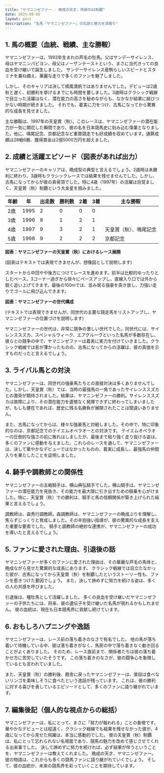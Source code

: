 ```yaml
---
title: "ヤマニンゼファー - 晩成の天才、奇跡のG1制覇"
date: 2025-09-05
layout: post
description: "名馬『ヤマニンゼファー』の伝説と魅力を深堀り"
---
```


## 1. 馬の概要（血統、戦績、主な勝鞍）

ヤマニンゼファーは、1993年生まれの芦毛の牡馬。父はサンデーサイレンス、母はヤマニンパピヨン、母父はノーザンテーストという、まさに当代きっての良血を受け継いで誕生しました。  サンデーサイレンス産駒らしいスピードとスタミナを兼ね備え、華麗な走りで多くのファンを魅了しました。

しかし、そのキャリアは決して順風満帆ではありませんでした。デビューは2歳秋と遅く、初勝利を挙げるまでにも時間を要しました。3歳時はクラシック戦線で目立った活躍はなく、潜在能力の高さを秘めながらも、なかなか結果に結びつかない時期が続きました。  それでも、着実に力をつけ、古馬になってから驚異的な成長を見せました。

主な勝鞍は、1997年の天皇賞（秋）。このレースは、ヤマニンゼファーの潜在能力が一気に開花した瞬間であり、彼の名を日本競馬史に刻み込む偉業となりました。他に、鳴尾記念、京都記念など重賞競走でも好成績を収めています。通算成績は28戦6勝、獲得賞金は2億5000万円を超えました。


## 2. 成績と活躍エピソード（図表があれば出力）

ヤマニンゼファーのキャリアは、晩成型の典型と言えるでしょう。2歳時は未勝利に終わり、3歳時もクラシックレースでは結果を残せませんでした。しかし、古馬になってからが彼の真骨頂でした。特に4歳（1997年）の活躍は目覚ましく、天皇賞（秋）制覇という大金星を掴みました。

| 年齢 | 年 | 出走数 | 勝利数 | 2着 | 3着 | 主な勝鞍 |
|---|---|---|---|---|---|---|
| 2歳 | 1995 | 2 | 0 | 0 | 0 |  |
| 3歳 | 1996 | 8 | 1 | 2 | 1 |  |
| 4歳 | 1997 | 9 | 3 | 2 | 1 | 天皇賞（秋）、鳴尾記念 |
| 5歳 | 1998 | 9 | 2 | 2 | 2 | 京都記念 |

**図表：ヤマニンゼファーの天皇賞（秋）におけるレース展開**

(図表はテキストでは表現できませんが、想像図として説明します)

スタートから中団やや後方につけてレースを進めます。前半は比較的ゆったりとしたペース。3コーナー過ぎから徐々にペースアップし、直線入り口では外から鋭く追い上げてきます。最後の100mでは、並み居る強豪を突き放し、力強い走りでゴールに飛び込んできます。


**図表：ヤマニンゼファーの世代構成**

(テキストでは表現できませんが、同世代の主要な競走馬をリストアップし、ヤマニンゼファーの位置づけを説明します)

ヤマニンゼファーの世代は、非常に競争の激しい世代でした。同世代には、サイレンススズカ、スペシャルウィーク、エアグルーヴといった名馬が多数存在し、彼らとの競争の中で、ヤマニンゼファーは着実に実力を付けていきました。クラシック戦線では影が薄かったものの、古馬になってからの活躍は、彼の真価を示すものだったと言えるでしょう。


## 3. ライバル馬との対決

ヤマニンゼファーは、同世代の強豪馬たちとの直接対決は多くありませんでした。しかし、天皇賞（秋）では、当時の最強馬の一角であったサイレンススズカとの激突が期待されました。結果は、ヤマニンゼファーの勝利。サイレンススズカは故障により、その潜在能力を遺憾なく発揮できずに終わってしまいましたが、もしも健在であれば、歴史に残る名勝負が展開されたことは間違いありません。

また、古馬になってからは、様々な強豪馬と対戦しました。その中で、特に印象的なのは、京都記念でのテイエムオペラオーとの対決です。  テイエムオペラオーの圧倒的な強さの前に敗れはしましたが、最後まで粘り強く走り抜ける姿は、多くのファンに感動を与えました。これらのレースを通して、ヤマニンゼファーは、決して華やかなデビューではなかったものの、着実に成長し、最強馬の仲間入りを果たしたことを証明しました。


## 4. 騎手や調教師との関係性

ヤマニンゼファーの主戦騎手は、横山典弘騎手でした。横山騎手は、ヤマニンゼファーの潜在能力を見抜き、その能力を最大限に引き出すための騎乗を心がけました。特に、天皇賞（秋）での勝利は、騎手と馬の信頼関係が築き上げられた結果と言えるでしょう。

調教師は、森秀行調教師。森調教師は、ヤマニンゼファーの晩成ぶりを理解し、焦らずじっくりと育成しました。その辛抱強い指導が、彼の驚異的な成長を支えた重要な要素でした。  騎手と調教師の絶妙な連携が、ヤマニンゼファーの成功を導いたと言えるでしょう。


## 5. ファンに愛された理由、引退後の話

ヤマニンゼファーが多くのファンに愛された理由は、その華麗な芦毛の馬体と、晩成ながら見せた驚異的な成長にあります。  クラシック戦線では目立たなかった彼が、古馬になってから天皇賞（秋）を制覇したというストーリー性も、ファンを惹きつけた要因でしょう。  また、決して諦めずに努力を続ける姿は、多くの人の共感を呼びました。

引退後は、種牡馬として活躍しました。  多くの良血を受け継いだヤマニンゼファーの子供たちには、将来、彼の遺伝子を受け継いだ名馬が現れるかもしれません。  彼の血統は、現在も日本競馬界に貢献し続けています。


## 6. おもしろハプニングや逸話

ヤマニンゼファーは、レース前の落ち着きのなさで有名でした。  他の馬が落ち着いて待機している中、彼は落ち着きがなく、馬房の中で落ち着きなく動き回ることがよくありました。  そのため、レース直前まで、関係者たちは彼の落ち着かせ方に苦労していたそうです。  この落ち着きのなさが、彼の闘争心を象徴しているとも言われていました。

また、天皇賞（秋）の勝利後、厩舎に戻ったヤマニンゼファーは、普段は食べないリンゴを美味しそうに食べたという逸話が残っています。  これは、彼の勝利に対する喜びを表しているエピソードとして、多くのファンに語り継がれています。


## 7. 編集後記（個人的な視点からの総括）

ヤマニンゼファーは、私にとって、まさに「努力が報われる」ことの象徴です。  華やかなデビューとは程遠く、クラシック戦線でも結果を残せなかった彼が、4歳になってから見せた飛躍は、本当に感動的でした。  彼の天皇賞（秋）制覇は、私にとって忘れられない名場面であり、競馬の魅力を改めて感じさせてくれる出来事でした。  決して諦めずに努力を続ければ、必ず結果が伴うということを、ヤマニンゼファーは教えてくれました。  晩成の天才、ヤマニンゼファー。彼の物語は、これからも多くの競馬ファンに語り継がれていくでしょう。  そして、彼の血統が、未来の競馬界を彩っていくことを期待しています。
